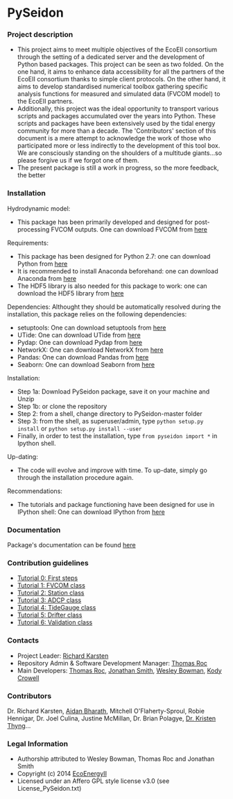 PySeidon
================

### Project description ###
* This project aims to meet multiple objectives of the EcoEII consortium
  through the setting of a dedicated server and the development of Python
  based packages. This project can be seen as two folded. On the one 
  hand, it aims to enhance data accessibility for all the partners of 
  the EcoEII consortium thanks to simple client protocols. On the other 
  hand, it aims to develop standardised numerical toolbox gathering 
  specific analysis functions for measured and simulated data (FVCOM model)
  to the EcoEII partners.
* Additionally, this project was the ideal opportunity to transport various
  scripts and packages accumulated over the years into Python. These scripts
  and packages have been extensively used by the tidal energy community for
  more than a decade. The 'Contributors' section of this document is a 
  mere attempt to acknowledge the work of those who participated more or
  less indirectly to the development of this tool box. We are consciously
  standing on the shoulders of a multitude giants...so please forgive us
  if we forgot one of them.  
* The present package is still a work in progress, so the more feedback,
  the better

### Installation ###
Hydrodynamic model:
* This package has been primarily developed and designed for post-processing FVCOM outputs. One can download FVCOM from [here](http://fvcom.smast.umassd.edu/fvcom/) 

Requirements:
* This package has been designed for Python 2.7: one can download Python from [here](http://www.python.org/download)
* It is recommended to install Anaconda beforehand: one can download Anaconda from [here](http://continuum.io/downloads#all)
* The HDF5 library is also needed for this package to work: one can download the HDF5 library from [here](https://www.hdfgroup.org/HDF5/)

Dependencies:
Althought they should be automatically resolved during the installation, this package relies on the following dependencies:
* setuptools: One can download setuptools from [here](https://pypi.python.org/pypi/setuptools#installation-instructions)
* UTide: One can download UTide from [here](https://github.com/wesleybowman/UTide)
* Pydap: One can download Pydap from [here](http://www.pydap.org/)
* NetworkX: One can download NetworkX from [here](http://networkx.github.io/documentation/latest/install.html)
* Pandas: One can download Pandas from [here](http://pandas.pydata.org/pandas-docs/stable/install.html)
* Seaborn: One can download Seaborn from [here](http://web.stanford.edu/~mwaskom/software/seaborn/installing.html)

Installation:
* Step 1a: Download PySeidon package, save it on your machine and Unzip
* Step 1b: or clone the repository
* Step 2: from a shell, change directory to PySeidon-master folder
* Step 3: from the shell, as superuser/admin, type `python setup.py install`
  or `python setup.py install --user`
* Finally, in order to test the installation, type `from pyseidon import *` in Ipython shell.

Up-dating:
* The code will evolve and improve with time. To up-date, simply go through
  the installation procedure again.

Recommendations:
* The tutorials and package functioning have been designed for use in IPython shell: One can download IPython from [here](http://ipython.org/)

### Documentation ###
Package's documentation can be found [here](http://grumpynounours.github.io/PySeidon/index.html)

### Contribution guidelines ###
* [Tutorial 0: First steps](http://nbviewer.ipython.org/github/GrumpyNounours/PySeidon/blob/master/PySeidon_tuto_0.ipynb)
* [Tutorial 1: FVCOM class](http://nbviewer.ipython.org/github/GrumpyNounours/PySeidon/blob/master/PySeidon_tuto_1.ipynb)
* [Tutorial 2: Station class](http://nbviewer.ipython.org/github/GrumpyNounours/PySeidon/blob/development/PySeidon_tuto_2.ipynb)
* [Tutorial 3: ADCP class](http://nbviewer.ipython.org/github/GrumpyNounours/PySeidon/blob/development/PySeidon_tuto_3.ipynb)
* [Tutorial 4: TideGauge class](http://nbviewer.ipython.org/github/GrumpyNounours/PySeidon/blob/development/PySeidon_tuto_4.ipynb)
* [Tutorial 5: Drifter class](http://nbviewer.ipython.org/github/GrumpyNounours/PySeidon/blob/development/PySeidon_tuto_5.ipynb)
* [Tutorial 6: Validation class](http://nbviewer.ipython.org/github/GrumpyNounours/PySeidon/blob/development/PySeidon_tuto_6.ipynb)

### Contacts ###
* Project Leader: [Richard Karsten](richard.karsten@acadiau.ca)
* Repository Admin & Software Development Manager: [Thomas Roc](thomas.roc@acadiau.ca)
* Main Developers: [Thomas Roc](thomas.roc@acadiau.ca), [Jonathan Smith](https://github.com/LaVieEnRoux), [Wesley Bowman](https://github.com/wesleybowman), [Kody Crowell](https://github.com/TheKingInYellow)

### Contributors ###
Dr. Richard Karsten, [Aidan Bharath](https://github.com/Aidan-Bharath), Mitchell O'Flaherty-Sproul, Robie Hennigar, Dr. Joel Culina, Justine McMillan, Dr. Brian Polagye, [Dr. Kristen Thyng](https://github.com/kthyng)...

### Legal Information ###
* Authorship attributed to Wesley Bowman, Thomas Roc and Jonathan Smith
* Copyright (c) 2014 [EcoEnergyII](http://tidalenergy.acadiau.ca/EcoEII.html)
* Licensed under an Affero GPL style license v3.0 (see License_PySeidon.txt)

